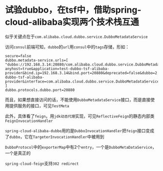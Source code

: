 # 试验dubbo，在tsf中，借助spring-cloud-alibaba实现两个技术栈互通

似乎关键点在于```com.alibaba.cloud.dubbo.service.DubboMetadataService```

访问```consul```前端可知，```dubbo```的```url```用```consul```中的```tags```存储，形如：
```
secure=false
dubbo.metadata-service.urls=[ "dubbo://192.168.3.14:20880/com.alibaba.cloud.dubbo.service.DubboMetadataService?anyhost=true&application=test-dubbo-tsf-alibaba-provider&bind.ip=192.168.3.14&bind.port=20880&deprecated=false&dubbo=2.0.2&dynamic=true&generic=false&group=test-dubbo-tsf-alibaba-provider&interface=com.alibaba.cloud.dubbo.service.DubboMetadataService&methods=getAllServiceKeys,getServiceRestMetadata,getExportedURLs,getAllExportedURLs&pid=14804&qos.enable=false&register=true&release=2.7.3&revision=2.1.0.RELEASE&side=provider&timestamp=1585131504055&version=1.0.0" ]
dubbo.protocols.dubbo.port=20880
```

而且，如果想直接访问的话，不能使用```DubboMetadataService```接口，而是直接使用提供服务的接口，可见```TestMeta```

此外，具体看了```feign```，用```jdk动态代理```实现，可见```ReflectiveFeign```的静态内部类```FeignInvocationHandler```

```spring-cloud-alibaba-dubbo```用的是```DubboInvocationHandler```把```feign```接口变成了```dubbo```，它在```TargeterInvocationHandler```中被用到

```DubboProtocol```中的```exporterMap```中有2个```entry```，一个是```DubboMetaDataService```，一个是真正的

```spring-cloud-feign```支持```302 redirect```